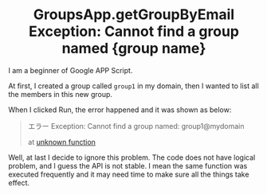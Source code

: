 <h1 align='center'>GroupsApp.getGroupByEmail Exception: Cannot find a group named {group name}</h1>

I am a beginner of Google APP Script.

At first, I created a group called `group1` in my domain, then I wanted to list all the members in this new group.

When I clicked Run, the error happened and it was shown as below:

> エラー	Exception: Cannot find a group named: group1@mydomain
> 
> at [unknown function](コード:191:23)

Well, at last I decide to ignore this problem.
The code does not have logical problem, and I guess the API is not stable.
I mean the same function was executed frequently and it may need time to make sure all the things take effect. 
